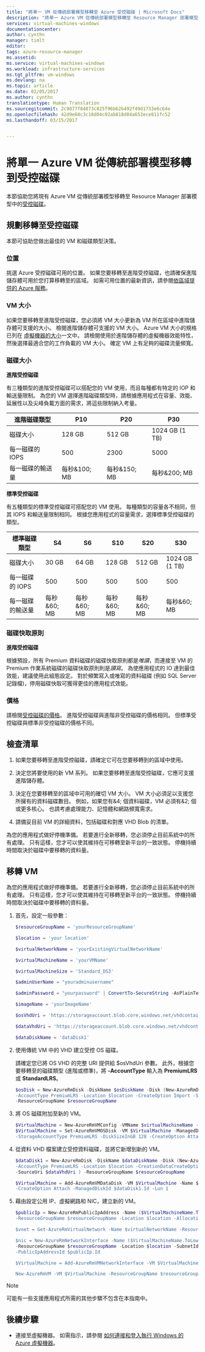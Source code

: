 ```yaml
---
title: "將單一 VM 從傳統部署模型移轉至 Azure 受控磁碟 | Microsoft Docs"
description: "將單一 Azure VM 從傳統部署模型移轉至 Resource Manager 部署模型中的受控磁碟。"
services: virtual-machines-windows
documentationcenter: 
author: cynthn
manager: timlt
editor: 
tags: azure-resource-manager
ms.assetid: 
ms.service: virtual-machines-windows
ms.workload: infrastructure-services
ms.tgt_pltfrm: vm-windows
ms.devlang: na
ms.topic: article
ms.date: 02/05/2017
ms.author: cynthn
translationtype: Human Translation
ms.sourcegitcommit: 2c9877f84873c825f96b62b492f49d1733e6c64e
ms.openlocfilehash: 42d9e68c3c18d04c02ab818d84a653ece811fc52
ms.lasthandoff: 03/15/2017


---
```


# <a name="migrate-a-single-azure-vm-from-classic-to-managed-disks"></a>將單一 Azure VM 從傳統部署模型移轉到受控磁碟 


本節協助您將現有 Azure VM 從傳統部署模型移轉至 Resource Manager 部署模型中的[受控磁碟](../storage/storage-managed-disks-overview.md)。


## <a name="plan-for-the-migration-to-managed-disks"></a>規劃移轉至受控磁碟

本節可協助您做出最佳的 VM 和磁碟類型決策。


### <a name="location"></a>位置

挑選 Azure 受控磁碟可用的位置。 如果您要移轉至進階受控磁碟，也請確保進階儲存體可用於您打算移轉至的區域。 如需可用位置的最新資訊，請參閱[依區域提供的 Azure 服務](https://azure.microsoft.com/regions/#services)。

### <a name="vm-sizes"></a>VM 大小

如果您要移轉至進階受控磁碟，您必須將 VM 大小更新為 VM 所在區域中進階儲存體可支援的大小。 檢閱進階儲存體可支援的 VM 大小。 Azure VM 大小的規格已列在 [虛擬機器的大小](virtual-machines-windows-sizes.md)一文中。
請檢閱使用於進階儲存體的虛擬機器效能特性，然後選擇最適合您的工作負載的 VM 大小。 確定 VM 上有足夠的磁碟流量頻寬。

### <a name="disk-sizes"></a>磁碟大小

**進階受控磁碟**

有三種類型的進階受控磁碟可以搭配您的 VM 使用，而且每種都有特定的 IOP 和輸送量限制。 為您的 VM 選擇進階磁碟類型時，請根據應用程式在容量、效能、延展性以及尖峰負載方面的需求，將這些限制納入考量。

| 進階磁碟類型  | P10               | P20               | P30               |
|---------------------|-------------------|-------------------|-------------------|
| 磁碟大小           | 128 GB            | 512 GB            | 1024 GB (1 TB)    |
| 每一磁碟的 IOPS       | 500               | 2300              | 5000              |
| 每一磁碟的輸送量 | 每秒&100; MB | 每秒&150; MB | 每秒&200; MB |

**標準受控磁碟**

有五種類型的標準受控磁碟可搭配您的 VM 使用。 每種類型的容量各不相同，但其 IOPS 和輸送量限制相同。 根據您應用程式的容量需求，選擇標準受控磁碟的類型。

| 標準磁碟類型  | S4               | S6               | S10              | S20              | S30              |
|---------------------|------------------|------------------|------------------|------------------|------------------|
| 磁碟大小           | 30 GB            | 64 GB            | 128 GB           | 512 GB           | 1024 GB (1 TB)   |
| 每一磁碟的 IOPS       | 500              | 500              | 500              | 500              | 500              |
| 每一磁碟的輸送量 | 每秒&60; MB | 每秒&60; MB | 每秒&60; MB | 每秒&60; MB | 每秒&60; MB |

### <a name="disk-caching-policy"></a>磁碟快取原則 

**進階受控磁碟**

根據預設，所有 Premium 資料磁碟的磁碟快取原則都是*唯讀*，而連接至 VM 的 Premium 作業系統磁碟的磁碟快取原則則是*讀寫*。 為使應用程式的 IO 達到最佳效能，建議使用此組態設定。 對於頻繁寫入或唯寫的資料磁碟 (例如 SQL Server 記錄檔)，停用磁碟快取可獲得更佳的應用程式效能。

### <a name="pricing"></a>價格

請檢閱[受控磁碟的價格](https://azure.microsoft.com/en-us/pricing/details/managed-disks/)。 進階受控磁碟與進階非受控磁碟的價格相同。 但標準受控磁碟與標準非受控磁碟的價格不同。


## <a name="checklist"></a>檢查清單

1.  如果您要移轉至進階受控磁碟，請確定它可在您要移轉到的區域中使用。

2.  決定您將要使用的新 VM 系列。 如果您要移轉至進階受控磁碟，它應可支援進階儲存體。

3.  決定在您要移轉至的區域中可用的確切 VM 大小。 VM 大小必須足以支援您所擁有的資料磁碟數目。 例如，如果您有&4; 個資料磁碟，VM 必須有&2; 個或更多核心。 也請考慮處理能力、記憶體和網路頻寬需求。

4.  請備妥目前 VM 的詳細資料，包括磁碟和對應 VHD Blob 的清單。

為您的應用程式做好停機準備。 若要進行全新移轉，您必須停止目前系統中的所有處理。 只有這樣，您才可以使其維持在可移轉至新平台的一致狀態。 停機持續時間取決於磁碟中要移轉的資料量。


## <a name="migrate-the-vm"></a>移轉 VM

為您的應用程式做好停機準備。 若要進行全新移轉，您必須停止目前系統中的所有處理。 只有這樣，您才可以使其維持在可移轉至新平台的一致狀態。 停機持續時間取決於磁碟中要移轉的資料量。


1.  首先，設定一般參數：

    ```powershell
    $resourceGroupName = 'yourResourceGroupName'
    
    $location = 'your location' 
    
    $virtualNetworkName = 'yourExistingVirtualNetworkName'
    
    $virtualMachineName = 'yourVMName'
    
    $virtualMachineSize = 'Standard_DS3'
    
    $adminUserName = "youradminusername"
    
    $adminPassword = "yourpassword" | ConvertTo-SecureString -AsPlainText -Force
    
    $imageName = 'yourImageName'
    
    $osVhdUri = 'https://storageaccount.blob.core.windows.net/vhdcontainer/osdisk.vhd'
    
    $dataVhdUri = 'https://storageaccount.blob.core.windows.net/vhdcontainer/datadisk1.vhd'
    
    $dataDiskName = 'dataDisk1'
    ```

2.  使用傳統 VM 中的 VHD 建立受控 OS 磁碟。

    請確定您已將 OS VHD 的完整 URI 提供給 $osVhdUri 參數。 此外，根據您要移轉至的磁碟類型 (進階或標準)，將 **-AccountType** 輸入為 **PremiumLRS** 或 **StandardLRS**。

    ```powershell
    $osDisk = New-AzureRmDisk -DiskName $osDiskName -Disk (New-AzureRmDiskConfig '
    -AccountType PremiumLRS -Location $location -CreateOption Import -SourceUri $osVhdUri) '
    -ResourceGroupName $resourceGroupName
    ```

3.  將 OS 磁碟附加至新的 VM。

    ```powershell
    $VirtualMachine = New-AzureRmVMConfig -VMName $virtualMachineName -VMSize $virtualMachineSize
    $VirtualMachine = Set-AzureRmVMOSDisk -VM $VirtualMachine -ManagedDiskId $osDisk.Id '
    -StorageAccountType PremiumLRS -DiskSizeInGB 128 -CreateOption Attach -Windows
    ```

4.  從資料 VHD 檔案建立受控資料磁碟，並將它新增到新的 VM。

    ```powershell
    $dataDisk1 = New-AzureRmDisk -DiskName $dataDiskName -Disk (New-AzureRmDiskConfig '
    -AccountType PremiumLRS -Location $location -CreationDataCreateOption Import '
    -SourceUri $dataVhdUri ) -ResourceGroupName $resourceGroupName
    
    $VirtualMachine = Add-AzureRmVMDataDisk -VM $VirtualMachine -Name $dataDiskName '
    -CreateOption Attach -ManagedDiskId $dataDisk1.Id -Lun 1
    ```

5.  藉由設定公用 IP、虛擬網路和 NIC，建立新的 VM。

    ```powershell
    $publicIp = New-AzureRmPublicIpAddress -Name ($VirtualMachineName.ToLower()+'_ip') '
    -ResourceGroupName $resourceGroupName -Location $location -AllocationMethod Dynamic
    
    $vnet = Get-AzureRmVirtualNetwork -Name $virtualNetworkName -ResourceGroupName $resourceGroupName
    
    $nic = New-AzureRmNetworkInterface -Name ($VirtualMachineName.ToLower()+'_nic') '
    -ResourceGroupName $resourceGroupName -Location $location -SubnetId $vnet.Subnets[0].Id '
    -PublicIpAddressId $publicIp.Id
    
    $VirtualMachine = Add-AzureRmVMNetworkInterface -VM $VirtualMachine -Id $nic.Id
    
    New-AzureRmVM -VM $VirtualMachine -ResourceGroupName $resourceGroupName -Location $location
    ```

> [!NOTE]
>可能有一些支援應用程式所需的其他步驟不包含在本指南中。
>
>

## <a name="next-steps"></a>後續步驟

- 連接至虛擬機器。 如需指示，請參閱 [如何連接和登入執行 Windows 的 Azure 虛擬機器](virtual-machines-windows-connect-logon.md?toc=%2fazure%2fvirtual-machines%2fwindows%2ftoc.json)。


